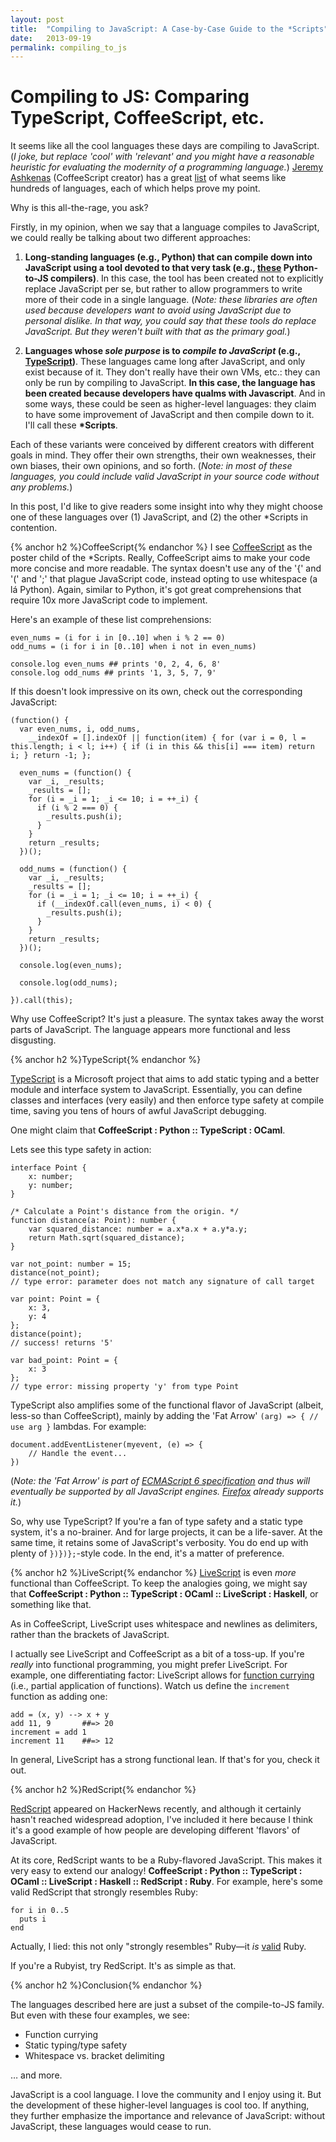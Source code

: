 ```yaml
---
layout: post
title:  "Compiling to JavaScript: A Case-by-Case Guide to the *Scripts"
date:   2013-09-19
permalink: compiling_to_js
---
```


# Compiling to JS: Comparing TypeScript, CoffeeScript, etc.

It seems like all the cool languages these days are compiling to JavaScript. (_I joke, but replace 'cool' with 'relevant' and you might have a reasonable heuristic for evaluating the modernity of a programming language._) [Jeremy Ashkenas](https://github.com/jashkenas) (CoffeeScript creator) has a great [list](https://github.com/jashkenas/coffee-script/wiki/List-of-languages-that-compile-to-JS) of what seems like hundreds of languages, each of which helps prove my point.

Why is this all-the-rage, you ask?

Firstly, in my opinion, when we say that a language compiles to JavaScript, we could really be talking about two different approaches:

1. **Long-standing languages (e.g., Python) that can compile down into JavaScript using a tool devoted to that very task (e.g., [these](https://github.com/jashkenas/coffee-script/wiki/List-of-languages-that-compile-to-JS##python) Python-to-JS compilers)**. In this case, the tool has been created not to explicitly replace JavaScript per se, but rather to allow programmers to write more of their code in a single language. (_Note: these libraries are often used because developers want to avoid using JavaScript due to personal dislike. In that way, you could say that these tools do replace JavaScript. But they weren't built with that as the primary goal._)

2. **Languages whose _sole purpose_ is to _compile to JavaScript_ (e.g., [TypeScript](http://www.typescriptlang.org))**. These languages came long after JavaScript, and only exist because of it. They don't really have their own VMs, etc.: they can only be run by compiling to JavaScript. **In this case, the language has been created because developers have qualms with Javascript**. And in some ways, these could be seen as higher-level languages: they claim to have some improvement of JavaScript and then compile down to it. I'll call these **\*Scripts**.

Each of these variants were conceived by different creators with different goals in mind. They offer their own strengths, their own weaknesses, their own biases, their own opinions, and so forth. (_Note: in most of these languages, you could include valid JavaScript in your source code without any problems._)

In this post, I'd like to give readers some insight into why they might choose one of these languages over (1) JavaScript, and (2) the other \*Scripts in contention.

{% anchor h2 %}CoffeeScript{% endanchor %}
I see [CoffeeScript](http://coffeescript.org) as the poster child of the \*Scripts. Really, CoffeeScript aims to make your code more concise and more readable. The syntax doesn't use any of the '{' and '(' and ';' that plague JavaScript code, instead opting to use whitespace (a lá Python). Again, similar to Python, it's got great comprehensions that require 10x more JavaScript code to implement.

Here's an example of these list comprehensions:

    even_nums = (i for i in [0..10] when i % 2 == 0)
    odd_nums = (i for i in [0..10] when i not in even_nums)

    console.log even_nums ## prints '0, 2, 4, 6, 8'
    console.log odd_nums ## prints '1, 3, 5, 7, 9'

If this doesn't look impressive on its own, check out the corresponding JavaScript:

    (function() {
      var even_nums, i, odd_nums,
        __indexOf = [].indexOf || function(item) { for (var i = 0, l = this.length; i < l; i++) { if (i in this && this[i] === item) return i; } return -1; };

      even_nums = (function() {
        var _i, _results;
        _results = [];
        for (i = _i = 1; _i <= 10; i = ++_i) {
          if (i % 2 === 0) {
            _results.push(i);
          }
        }
        return _results;
      })();

      odd_nums = (function() {
        var _i, _results;
        _results = [];
        for (i = _i = 1; _i <= 10; i = ++_i) {
          if (__indexOf.call(even_nums, i) < 0) {
            _results.push(i);
          }
        }
        return _results;
      })();

      console.log(even_nums);

      console.log(odd_nums);

    }).call(this);


Why use CoffeeScript? It's just a pleasure. The syntax takes away the worst parts of JavaScript. The language appears more functional and less disgusting.

{% anchor h2 %}TypeScript{% endanchor %}

[TypeScript](http://www.typescriptlang.org) is a Microsoft project that aims to add static typing and a better module and interface system to JavaScript. Essentially, you can define classes and interfaces (very easily) and then enforce type safety at compile time, saving you tens of hours of awful JavaScript debugging.

One might claim that **CoffeeScript : Python :: TypeScript : OCaml**.

Lets see this type safety in action:

    interface Point {
        x: number;
        y: number;
    }

    /* Calculate a Point's distance from the origin. */
    function distance(a: Point): number {
        var squared_distance: number = a.x*a.x + a.y*a.y;
        return Math.sqrt(squared_distance);
    }

    var not_point: number = 15;
    distance(not_point);
    // type error: parameter does not match any signature of call target

    var point: Point = {
        x: 3,
        y: 4
    };
    distance(point);
    // success! returns '5'

    var bad_point: Point = {
        x: 3
    };
    // type error: missing property 'y' from type Point


TypeScript also amplifies some of the functional flavor of JavaScript (albeit, less-so than CoffeeScript), mainly by adding the 'Fat Arrow' `(arg) => { // use arg }` lambdas. For example:

    document.addEventListener(myevent, (e) => {
        // Handle the event...
    })

(_Note: the 'Fat Arrow' is part of [ECMAScript 6 specification](http://wiki.ecmascript.org/doku.php?id=harmony:arrow_function_syntax) and thus will eventually be supported by all JavaScript engines. [Firefox](http://robcee.net/2013/fat-arrow-functions-in-javascript/) already supports it._)

So, why use TypeScript? If you're a fan of type safety and a static type system, it's a no-brainer. And for large projects, it can be a life-saver. At the same time, it retains some of JavaScript's verbosity. You do end up with plenty of `})})};`-style code. In the end, it's a matter of preference.

{% anchor h2 %}LiveScript{% endanchor %}
[LiveScript](http://livescript.net) is even _more_ functional than CoffeeScript. To keep the analogies going, we might say that **CoffeeScript : Python :: TypeScript : OCaml :: LiveScript : Haskell**, or something like that.

As in CoffeeScript, LiveScript uses whitespace and newlines as delimiters, rather than the brackets of JavaScript.

I actually see LiveScript and CoffeeScript as a bit of a toss-up. If you're _really_ into functional programming, you might prefer LiveScript. For example, one differentiating factor: LiveScript allows for [function currying](http://en.wikipedia.org/wiki/Currying) (i.e., partial application of functions). Watch us define the `increment` function as adding one:

    add = (x, y) --> x + y
    add 11, 9       ##=> 20
    increment = add 1
    increment 11    ##=> 12

In general, LiveScript has a strong functional lean. If that's for you, check it out.

{% anchor h2 %}RedScript{% endanchor %}

[RedScript](http://redscript.org) appeared on HackerNews recently, and although it certainly hasn't reached widespread adoption, I've included it here because I think it's a good example of how people are developing different 'flavors' of JavaScript.

At its core, RedScript wants to be a Ruby-flavored JavaScript. This makes it very easy to extend our analogy! **CoffeeScript : Python :: TypeScript : OCaml :: LiveScript : Haskell :: RedScript : Ruby**. For example, here's some valid RedScript that strongly resembles Ruby:

    for i in 0..5
      puts i
    end

Actually, I lied: this not only "strongly resembles" Ruby—it _is_ [valid](http://www.tutorialspoint.com/ruby/ruby_loops.htm) Ruby.

If you're a Rubyist, try RedScript. It's as simple as that.

{% anchor h2 %}Conclusion{% endanchor %}

The languages described here are just a subset of the compile-to-JS family. But even with these four examples, we see:

* Function currying
* Static typing/type safety
* Whitespace vs. bracket delimiting

… and more.

JavaScript is a cool language. I love the community and I enjoy using it. But the development of these higher-level languages is cool too. If anything, they further emphasize the importance and relevance of JavaScript: without JavaScript, these languages would cease to run.
